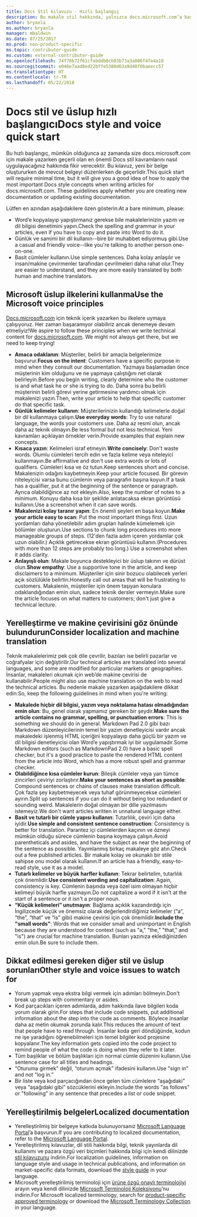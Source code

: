 ```yaml
---
title: Docs Stil kılavuzu - Hızlı başlangıç
description: Bu makale stil hakkında, yalnızca docs.microsoft.com’a başlangıç için gereken temel konuları içeren kısa bir kılavuzdur.
author: bryanla
ms.author: bryanla
manager: mbaldwin
ms.date: 07/25/2017
ms.prod: non-product-specific
ms.topic: contributor-guide
ms.custom: external-contributor-guide
ms.openlocfilehash: 74f78b72f61cfebddb0cb03b73a3a806f4fe4a10
ms.sourcegitcommit: e046e7aad8ed22bffe5380d63a9d40f0baeecc57
ms.translationtype: HT
ms.contentlocale: tr-TR
ms.lasthandoff: 05/22/2018
---
```

# <a name="docs-style-and-voice-quick-start"></a><span data-ttu-id="2b722-103">Docs stil ve üslup hızlı başlangıcı</span><span class="sxs-lookup"><span data-stu-id="2b722-103">Docs style and voice quick start</span></span>

<span data-ttu-id="2b722-104">Bu hızlı başlangıç, mümkün olduğunca az zamanda size docs.microsoft.com için makale yazarken geçerli olan en önemli Docs stil kavramlarını nasıl uygulayacağınız hakkında fikir verecektir. Bu kılavuz, yeni bir belge oluştururken de mevcut belgeyi düzenlerken de geçerlidir.</span><span class="sxs-lookup"><span data-stu-id="2b722-104">This quick start will require minimal time, but it will give you a good idea of how to apply the most important Docs style concepts when writing articles for docs.microsoft.com. These guidelines apply whether you are creating new documentation or updating existing documentation.</span></span>

<span data-ttu-id="2b722-105">Lütfen en azından aşağıdakilere özen gösterin:</span><span class="sxs-lookup"><span data-stu-id="2b722-105">At a bare minimum, please:</span></span>

- <span data-ttu-id="2b722-106">Word’e kopyalayıp yapıştırmanız gerekse bile makalelerinizin yazım ve dil bilgisi denetimini yapın.</span><span class="sxs-lookup"><span data-stu-id="2b722-106">Check the spelling and grammar in your articles, even if you have to copy and paste into Word to do it.</span></span>
- <span data-ttu-id="2b722-107">Günlük ve samimi bir dil kullanın--bire bir muhabbet ediyormuş gibi.</span><span class="sxs-lookup"><span data-stu-id="2b722-107">Use a casual and friendly voice--like you're talking to another person one-on-one.</span></span>
- <span data-ttu-id="2b722-108">Basit cümleler kullanın.</span><span class="sxs-lookup"><span data-stu-id="2b722-108">Use simple sentences.</span></span> <span data-ttu-id="2b722-109">Daha kolay anlaşılır ve insan/makine çevirmenler tarafından çevrilmeleri daha rahat olur.</span><span class="sxs-lookup"><span data-stu-id="2b722-109">They are easier to understand, and they are more easily translated by both human and machine translators.</span></span>

## <a name="use-the-microsoft-voice-principles"></a><span data-ttu-id="2b722-110">Microsoft üslup ilkelerini kullanma</span><span class="sxs-lookup"><span data-stu-id="2b722-110">Use the Microsoft voice principles</span></span>

<span data-ttu-id="2b722-111">[Docs.microsoft.com](https://docs.microsoft.com) için teknik içerik yazarken bu ilkelere uymaya çalışıyoruz. Her zaman başaramıyor olabiliriz ancak denemeye devam etmeliyiz!</span><span class="sxs-lookup"><span data-stu-id="2b722-111">We aspire to follow these principles when we write technical content for [docs.microsoft.com](https://docs.microsoft.com). We might not always get there, but we need to keep trying!</span></span>

- <span data-ttu-id="2b722-112">**Amaca odaklanın**: Müşteriler, belirli bir amaçla belgelerimize başvurur.</span><span class="sxs-lookup"><span data-stu-id="2b722-112">**Focus on the intent**: Customers have a specific purpose in mind when they consult our documentation.</span></span> <span data-ttu-id="2b722-113">Yazmaya başlamadan önce müşterinin kim olduğunu ve ne yapmaya çalıştığını net olarak belirleyin.</span><span class="sxs-lookup"><span data-stu-id="2b722-113">Before you begin writing, clearly determine who the customer is and what task he or she is trying to do.</span></span> <span data-ttu-id="2b722-114">Daha sonra bu belirli müşterinin belirli görevi yerine getirmesine yardımcı olmak için makalenizi yazın.</span><span class="sxs-lookup"><span data-stu-id="2b722-114">Then, write your article to help that specific customer do that specific task.</span></span>
- <span data-ttu-id="2b722-115">**Günlük kelimeler kullanın**: Müşterilerinizin kullandığı kelimelerle doğal bir dil kullanmaya çalışın.</span><span class="sxs-lookup"><span data-stu-id="2b722-115">**Use everyday words**: Try to use natural language, the words your customers use.</span></span> <span data-ttu-id="2b722-116">Daha az resmi olun, ancak daha az teknik olmayın.</span><span class="sxs-lookup"><span data-stu-id="2b722-116">Be less formal but not less technical.</span></span> <span data-ttu-id="2b722-117">Yeni kavramları açıklayan örnekler verin.</span><span class="sxs-lookup"><span data-stu-id="2b722-117">Provide examples that explain new concepts.</span></span>
- <span data-ttu-id="2b722-118">**Kısaca yazın**: Kelimeleri israf etmeyin.</span><span class="sxs-lookup"><span data-stu-id="2b722-118">**Write concisely**: Don't waste words.</span></span> <span data-ttu-id="2b722-119">Olumlu cümleleri tercih edin ve fazla kelime veya niteleyici kullanmayın.</span><span class="sxs-lookup"><span data-stu-id="2b722-119">Be affirmative and don't use extra words or lots of qualifiers.</span></span> <span data-ttu-id="2b722-120">Cümleleri kısa ve öz tutun.</span><span class="sxs-lookup"><span data-stu-id="2b722-120">Keep sentences short and concise.</span></span> <span data-ttu-id="2b722-121">Makalenizin odağını kaybetmeyin.</span><span class="sxs-lookup"><span data-stu-id="2b722-121">Keep your article focused.</span></span> <span data-ttu-id="2b722-122">Bir görevin niteleyicisi varsa bunu cümlenin veya paragrafın başına koyun.</span><span class="sxs-lookup"><span data-stu-id="2b722-122">If a task has a qualifier, put it at the beginning of the sentence or paragraph.</span></span> <span data-ttu-id="2b722-123">Ayrıca olabildiğince az not ekleyin.</span><span class="sxs-lookup"><span data-stu-id="2b722-123">Also, keep the number of notes to a minimum.</span></span> <span data-ttu-id="2b722-124">Konuyu daha kısa bir şekilde anlatacaksa ekran görüntüsü kullanın.</span><span class="sxs-lookup"><span data-stu-id="2b722-124">Use a screenshot when it can save words.</span></span>
- <span data-ttu-id="2b722-125">**Makalenizi kolay taranır yapın**: En önemli şeyleri en başa koyun.</span><span class="sxs-lookup"><span data-stu-id="2b722-125">**Make your article easy to scan**: Put the most important things first.</span></span> <span data-ttu-id="2b722-126">Uzun yordamları daha yönetilebilir adım grupları halinde kümelemek için bölümler oluşturun.</span><span class="sxs-lookup"><span data-stu-id="2b722-126">Use sections to chunk long procedures into more manageable groups of steps.</span></span> <span data-ttu-id="2b722-127">(12'den fazla adım içeren yordamlar çok uzun olabilir.) Açıklık getirecekse ekran görüntüsü kullanın.</span><span class="sxs-lookup"><span data-stu-id="2b722-127">(Procedures with more than 12 steps are probably too long.) Use a screenshot when it adds clarity.</span></span>
- <span data-ttu-id="2b722-128">**Anlayışlı olun**: Makale boyunca destekleyici bir üslup takının ve dürüst olun.</span><span class="sxs-lookup"><span data-stu-id="2b722-128">**Show empathy**: Use a supportive tone in the article, and keep disclaimers to a minimum.</span></span> <span data-ttu-id="2b722-129">Müşteriler için sinir bozucu olabilecek yerleri açık sözlülükle belirtin.</span><span class="sxs-lookup"><span data-stu-id="2b722-129">Honestly call out areas that will be frustrating to customers.</span></span> <span data-ttu-id="2b722-130">Makalenin, müşteriler için önem taşıyan konulara odaklandığından emin olun, sadece teknik dersler vermeyin.</span><span class="sxs-lookup"><span data-stu-id="2b722-130">Make sure the article focuses on what matters to customers; don't just give a technical lecture.</span></span>

## <a name="consider-localization-and-machine-translation"></a><span data-ttu-id="2b722-131">Yerelleştirme ve makine çevirisini göz önünde bulundurun</span><span class="sxs-lookup"><span data-stu-id="2b722-131">Consider localization and machine translation</span></span>

<span data-ttu-id="2b722-132">Teknik makalelerimiz pek çok dile çevrilir, bazıları ise belirli pazarlar ve coğrafyalar için değiştirilir.</span><span class="sxs-lookup"><span data-stu-id="2b722-132">Our technical articles are translated into several languages, and some are modified for particular markets or geographies.</span></span> <span data-ttu-id="2b722-133">İnsanlar, makaleleri okumak için web’de makine çevirisi de kullanabilir.</span><span class="sxs-lookup"><span data-stu-id="2b722-133">People might also use machine translation on the web to read the technical articles.</span></span> <span data-ttu-id="2b722-134">Bu nedenle makale yazarken aşağıdakilere dikkat edin:</span><span class="sxs-lookup"><span data-stu-id="2b722-134">So, keep the following guidelines in mind when you're writing:</span></span>

- <span data-ttu-id="2b722-135">**Makalede hiçbir dil bilgisi, yazım veya noktalama hatası olmadığından emin olun**: Bu, genel olarak yapmamız gereken bir şeydir.</span><span class="sxs-lookup"><span data-stu-id="2b722-135">**Make sure the article contains no grammar, spelling, or punctuation errors**: This is something we should do in general.</span></span> <span data-ttu-id="2b722-136">Markdown Pad 2.0 gibi bazı Markdown düzenleyicilerinin temel bir yazım denetleyicisi vardır ancak makaledeki işlenmiş HTML içeriğini kopyalayıp daha güçlü bir yazım ve dil bilgisi denetleyicisi olan Word’e yapıştırmak iyi bir uygulamadır.</span><span class="sxs-lookup"><span data-stu-id="2b722-136">Some Markdown editors (such as MarkdownPad 2.0) have a basic spell checker, but it's a good practice to paste the rendered HTML content from the article into Word, which has a more robust spell and grammar checker.</span></span>
- <span data-ttu-id="2b722-137">**Olabildiğince kısa cümleler kurun**: Bileşik cümleler veya yan tümce zincirleri çeviriyi zorlaştırır.</span><span class="sxs-lookup"><span data-stu-id="2b722-137">**Make your sentences as short as possible**: Compound sentences or chains of clauses make translation difficult.</span></span> <span data-ttu-id="2b722-138">Çok fazla şey kaybetmeyecek veya tuhaf görünmeyecekse cümleleri ayırın.</span><span class="sxs-lookup"><span data-stu-id="2b722-138">Split up sentences if you can do it without being too redundant or sounding weird.</span></span> <span data-ttu-id="2b722-139">Makalelerin doğal olmayan bir dille yazılmasını istemeyiz.</span><span class="sxs-lookup"><span data-stu-id="2b722-139">We don't want articles written in unnatural language either.</span></span>
- <span data-ttu-id="2b722-140">**Basit ve tutarlı bir cümle yapısı kullanın**: Tutarlılık, çeviri için daha iyidir.</span><span class="sxs-lookup"><span data-stu-id="2b722-140">**Use simple and consistent sentence construction**: Consistency is better for translation.</span></span> <span data-ttu-id="2b722-141">Parantez içi cümlelerden kaçının ve özneyi mümkün olduğu sürece cümlenin başına koymaya çalışın.</span><span class="sxs-lookup"><span data-stu-id="2b722-141">Avoid parentheticals and asides, and have the subject as near the beginning of the sentence as possible.</span></span> <span data-ttu-id="2b722-142">Yayımlanmış birkaç makaleye göz atın.</span><span class="sxs-lookup"><span data-stu-id="2b722-142">Check out a few published articles.</span></span> <span data-ttu-id="2b722-143">Bir makale kolay ve okunaklı bir stile sahipse onu model olarak kullanın.</span><span class="sxs-lookup"><span data-stu-id="2b722-143">If an article has a friendly, easy-to-read style, use it as a model.</span></span>
- <span data-ttu-id="2b722-144">**Tutarlı kelimeler ve büyük harfler kullanın**: Tekrar belirtelim, tutarlılık çok önemlidir.</span><span class="sxs-lookup"><span data-stu-id="2b722-144">**Use consistent wording and capitalization**: Again, consistency is key.</span></span> <span data-ttu-id="2b722-145">Cümlenin başında veya özel isim olmayan hiçbir kelimeyi büyük harfle yazmayın.</span><span class="sxs-lookup"><span data-stu-id="2b722-145">Do not capitalize a word if it isn't at the start of a sentence or it isn't a proper noun.</span></span>
- <span data-ttu-id="2b722-146">**“Küçük kelimeleri” unutmayın**: Bağlama açıklık kazandırdığı için İngilizcede küçük ve önemsiz olarak değerlendirdiğimiz kelimeler (“a”, “the”, “that” ve “is” gibi) makine çevirisi için çok önemlidir.</span><span class="sxs-lookup"><span data-stu-id="2b722-146">**Include the "small words"**: Words that we consider small and unimportant in English because they are understood for context (such as "a," "the," "that," and "is") are crucial for machine translation.</span></span> <span data-ttu-id="2b722-147">Bunları yazınıza eklediğinizden emin olun.</span><span class="sxs-lookup"><span data-stu-id="2b722-147">Be sure to include them.</span></span>

## <a name="other-style-and-voice-issues-to-watch-for"></a><span data-ttu-id="2b722-148">Dikkat edilmesi gereken diğer stil ve üslup sorunları</span><span class="sxs-lookup"><span data-stu-id="2b722-148">Other style and voice issues to watch for</span></span>

- <span data-ttu-id="2b722-149">Yorum yapmak veya ekstra bilgi vermek için adımları bölmeyin.</span><span class="sxs-lookup"><span data-stu-id="2b722-149">Don't break up steps with commentary or asides.</span></span>
- <span data-ttu-id="2b722-150">Kod parçacıkları içeren adımlarda, adım hakkında ilave bilgileri koda yorum olarak girin.</span><span class="sxs-lookup"><span data-stu-id="2b722-150">For steps that include code snippets, put additional information about the step into the code as comments.</span></span> <span data-ttu-id="2b722-151">Böylece insanlar daha az metin okumak zorunda kalır.</span><span class="sxs-lookup"><span data-stu-id="2b722-151">This reduces the amount of text that people have to read through.</span></span> <span data-ttu-id="2b722-152">İnsanlar koda geri döndüğünde, kodun ne işe yaradığını öğrenebilmeleri için temel bilgiler kod projesine kopyalanır.</span><span class="sxs-lookup"><span data-stu-id="2b722-152">The key information gets copied into the code project to remind people of what the code is doing when they refer to it later.</span></span>
- <span data-ttu-id="2b722-153">Tüm başlıklar ve bölüm başlıkları için normal cümle düzenini kullanın.</span><span class="sxs-lookup"><span data-stu-id="2b722-153">Use sentence case for all titles and headings.</span></span>
- <span data-ttu-id="2b722-154">“Oturuma girmek” değil, “oturum açmak” ifadesini kullanın.</span><span class="sxs-lookup"><span data-stu-id="2b722-154">Use "sign in" and not "log in."</span></span>
- <span data-ttu-id="2b722-155">Bir liste veya kod parçacığından önce gelen tüm cümlelere “aşağıdaki” veya “aşağıdaki gibi” sözcüklerini ekleyin.</span><span class="sxs-lookup"><span data-stu-id="2b722-155">Include the words "as follows" or "following" in any sentence that precedes a list or code snippet.</span></span>

## <a name="localized-documentation"></a><span data-ttu-id="2b722-156">Yerelleştirilmiş belgeler</span><span class="sxs-lookup"><span data-stu-id="2b722-156">Localized documentation</span></span>

- <span data-ttu-id="2b722-157">Yerelleştirilmiş bir belgeye katkıda bulunuyorsanız [Microsoft Language Portal](https://www.microsoft.com/Language/Default.aspx)’a başvurun.</span><span class="sxs-lookup"><span data-stu-id="2b722-157">If you are contributing to localized documentation, refer to the [Microsoft Language Portal](https://www.microsoft.com/Language/Default.aspx).</span></span>
- <span data-ttu-id="2b722-158">Yerelleştirilmiş kılavuzlar, dil stili hakkında bilgi, teknik yayınlarda dil kullanımı ve pazara özgü veri biçimleri hakkında bilgi için kendi dilinizde [stil kılavuzunu](https://www.microsoft.com/Language/StyleGuides.aspx) indirin.</span><span class="sxs-lookup"><span data-stu-id="2b722-158">For localization guidelines, information on language style and usage in technical publications, and information on market-specific data formats, download the [style guide](https://www.microsoft.com/Language/StyleGuides.aspx) in your language.</span></span>
- <span data-ttu-id="2b722-159">Microsoft yerelleştirilmiş terminoloji için [ürüne özgü onaylı terminolojiyi](https://www.microsoft.com/Language/Search.aspx) arayın veya kendi dilinizde [Microsoft Terminoloji Koleksiyonu](https://www.microsoft.com/Language/Terminology.aspx)’nu indirin.</span><span class="sxs-lookup"><span data-stu-id="2b722-159">For Microsoft localized terminology, search for [product-specific approved terminology](https://www.microsoft.com/Language/Search.aspx) or download the [Microsoft Terminology Collection](https://www.microsoft.com/Language/Terminology.aspx) in your language.</span></span>
